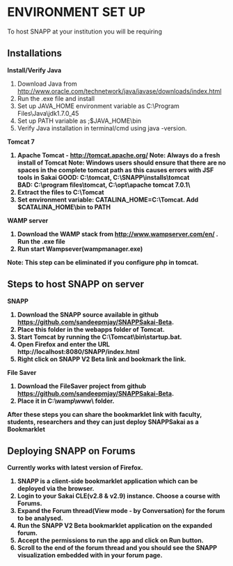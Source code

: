 ENVIRONMENT SET UP
===================

To host SNAPP at your institution you will be requiring  

Installations
--------------------

<b>Install/Verify Java</b>

1. Download Java from http://www.oracle.com/technetwork/java/javase/downloads/index.html
2. Run the .exe file and install
3. Set up JAVA_HOME environment variable as C:\Program Files\Java\jdk1.7.0_45
4. Set up PATH variable as ;$JAVA_HOME\bin
5. Verify Java installation in terminal/cmd using java -version.

<b>Tomcat 7 <b>

1. Apache Tomcat - http://tomcat.apache.org/
  Note: Always do a fresh install of Tomcat
  Note: Windows users should ensure that there are no spaces in the complete tomcat path as this causes errors with JSF tools in Sakai
  GOOD: C:\tomcat\, C:\SNAPP\installs\tomcat\
  BAD: C:\program files\tomcat\, C:\opt\apache tomcat 7.0.1\
2. Extract the files to C:\Tomcat 
3. Set environment variable: CATALINA_HOME=C:\Tomcat. Add $CATALINA_HOME\bin to PATH

<b>WAMP server<b>

1. Download the WAMP stack from http://www.wampserver.com/en/ . Run the .exe file
2. Run start Wampsever(wampmanager.exe)

Note: This step can be eliminated if you configure php in tomcat.

Steps to host SNAPP on server
-----------------------------

<b>SNAPP<b>

1. Download the SNAPP source available in github https://github.com/sandeepmjay/SNAPPSakai-Beta. 
2. Place this folder in the webapps folder of Tomcat.
3. Start Tomcat by running the C:\Tomcat\bin\startup.bat.
4. Open Firefox and enter the URL http://localhost:8080/SNAPP/index.html
5. Right click on SNAPP V2 Beta link and bookmark the link.


<b>File Saver<b>

1. Download the FileSaver project from github https://github.com/sandeepmjay/SNAPPSakai-Beta. 
2. Place it in C:\wamp\www\ folder.

After these steps you can share the bookmarklet link with faculty, students, researchers and they can just
deploy SNAPPSakai as a Bookmarklet


Deploying SNAPP on Forums
--------------------------
Currently works with latest version of Firefox.

1. SNAPP is a client-side bookmarklet application which can be deployed via the browser.
2. Login to your Sakai CLE(v2.8 & v2.9) instance. Choose a course with Forums.
3. Expand the Forum thread(View mode - by Conversation) for the forum to be analysed.
3. Run the SNAPP V2 Beta bookmarklet application on the expanded forum.
4. Accept the permissions to run the app and click on Run button.
5. Scroll to the end of the forum thread and you should see the SNAPP visualization embedded with in your forum page.







  
